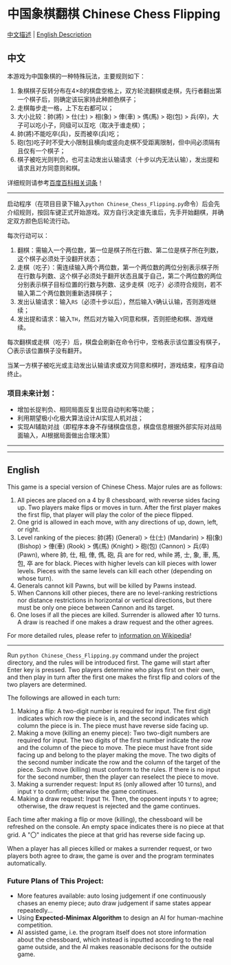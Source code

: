 # 中国象棋翻棋 Chinese Chess Flipping

[中文描述](https://github.com/GaoDeBuChou/Chinese_Chess_Flipping#中文) | [English Description](https://github.com/GaoDeBuChou/Chinese_Chess_Flipping#English)

## 中文
本游戏为中国象棋的一种特殊玩法，主要规则如下：
1. 象棋棋子反转分布在4×8的棋盘空格上，双方轮流翻棋或走棋，先行者翻出第一个棋子后，则确定该玩家持此种颜色棋子；
2. 走棋每步走一格，上下左右都可以；
3. 大小比较：帥(將) > 仕(士) > 相(象) > 俥(車) > 傌(馬) > 砲(包) > 兵(卒)，大子可以吃小子，同级可以互吃（取决于谁走棋）；
4. 帥(將)不能吃卒(兵)，反而被卒(兵)吃；
5. 砲(包)吃子时不受大小限制且横向或竖向走棋不受距离限制，但中间必须隔有且仅有一个棋子；
6. 棋子被吃光则判负，也可主动发出认输请求（十步以内无法认输），发出提和请求且对方同意则和棋。

详细规则请参考[百度百科相关词条](https://baike.baidu.com/item/%E6%9A%97%E6%A3%8B/3547791?fr=aladdin)！

---
启动程序（在项目目录下输入`python Chinese_Chess_Flipping.py`命令）后会先介绍规则，按回车键正式开始游戏。双方自行决定谁先谁后，先手开始翻棋，并确定双方颜色后轮流行动。

每次行动可以：
1. 翻棋：需输入一个两位数，第一位是棋子所在行数、第二位是棋子所在列数，这个棋子必须处于没翻开状态；
2. 走棋（吃子）：需连续输入两个两位数，第一个两位数的两位分别表示棋子所在行数与列数、这个棋子必须处于翻开状态且属于自己，第二个两位数的两位分别表示棋子目标位置的行数与列数、这步走棋（吃子）必须符合规则，若不输入第二个两位数则重新选择棋子；
3. 发出认输请求：输入`RS`（必须十步以后），然后输入`Y`确认认输，否则游戏继续；
4. 发出提和请求：输入`TH`，然后对方输入`Y`同意和棋，否则拒绝和棋、游戏继续。

每次翻棋或走棋（吃子）后，棋盘会刷新在命令行中，空格表示该位置没有棋子，〇表示该位置棋子没有翻开。

当某一方棋子被吃光或主动发出认输请求或双方同意和棋时，游戏结束，程序自动终止。

### 项目未来计划：
+ 增加长捉判负、相同局面反复出现自动判和等功能；
+ 利用期望极小化极大算法设计AI实现人机对战；
+ 实现AI辅助对战（即程序本身不存储棋盘信息，棋盘信息根据外部实际对战局面输入，AI根据局面做出合理决策）

---
---
## English
This game is a special version of Chinese Chess. Major rules are as follows:
1. All pieces are placed on a 4 by 8 chessboard, with reverse sides facing up. Two players make flips or moves in turn. After the first player makes the first flip, that player will play the color of the piece flipped.
2. One grid is allowed in each move, with any directions of up, down, left, or right.
3. Level ranking of the pieces: 帥(將) (General) > 仕(士) (Mandarin) > 相(象) (Bishop) > 俥(車) (Rook) > 傌(馬) (Knight) > 砲(包) (Cannon) > 兵(卒) (Pawn), where 帥, 仕, 相, 俥, 傌, 砲, 兵 are for red, while 將, 士, 象, 車, 馬, 包, 卒 are for black. Pieces with higher levels can kill pieces with lower levels. Pieces with the same levels can kill each other (depending on whose turn).
4. Generals cannot kill Pawns, but will be killed by Pawns instead.
5. When Cannons kill other pieces, there are no level-ranking restrictions nor distance restrictions in horizontal or vertical directions, but there must be only one piece between Cannon and its target.
6. One loses if all the pieces are killed. Surrender is allowed after 10 turns. A draw is reached if one makes a draw request and the other agrees.

For more detailed rules, please refer to [information on Wikipedia](https://en.wikipedia.org/wiki/Banqi)!

---
Run `python Chinese_Chess_Flipping.py` command under the project directory, and the rules will be introduced first. The game will start after Enter key is pressed. Two players determine who plays first on their own, and then play in turn after the first one makes the first flip and colors of the two players are determined.

The followings are allowed in each turn:
1. Making a flip: A two-digit number is required for input. The first digit indicates which row the piece is in, and the second indicates which column the piece is in. The piece must have reverse side facing up.
2. Making a move (killing an enemy piece): Two two-digit numbers are required for input. The two digits of the first number indicate the row and the column of the piece to move. The piece must have front side facing up and belong to the player making the move. The two digits of the second number indicate the row and the column of the target of the piece. Such move (killing) must conform to the rules. If there is no input for the second number, then the player can reselect the piece to move.
3. Making a surrender request: Input `RS` (only allowed after 10 turns), and input `Y` to confirm; otherwise the game continues.
4. Making a draw request: Input `TH`. Then, the opponent inputs `Y` to agree; otherwise, the draw request is rejected and the game continues.

Each time after making a flip or move (killing), the chessboard will be refreshed on the console. An empty space indicates there is no piece at that grid. A "〇" indicates the piece at that grid has reverse side facing up.

When a player has all pieces killed or makes a surrender request, or two players both agree to draw, the game is over and the program terminates automatically.

### Future Plans of This Project:
+ More features available: auto losing judgement if one continuously chases an enemy piece; auto draw judgement if same states appear repeatedly...
+ Using __Expected-Minimax Algorithm__ to design an AI for human-machine competition.
+ AI assisted game, i.e. the program itself does not store information about the chessboard, which instead is inputted according to the real game outside, and the AI makes reasonable decisons for the outside game.
